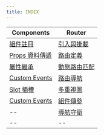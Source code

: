 ```yaml
---
title: INDEX
---
```


| Components                             | Router                            |
| -------------------------------------- | --------------------------------- |
| [組件註冊](./component.md)             | [引入與掛載](./router.md)         |
| [Props 資料傳遞](./component_props.md) | [路由定義](./router-routes.md)    |
| [屬性繼承](./component_attributes)     | [動態路由匹配](./router-match.md) |  |
| [Custom Events](./customEvent.md)      | [路由導航](./router_nav.md)       |
| [Slot 插槽](./slot.md)                 | [多重視圖](./router_mutiView.md)  |
| [Custom Events](./customEvent.md)      | [組件傳參](./props.md)            |
| --                                     | [導航守衛](./router-guards.md)    |
| --                                     | --                                |
